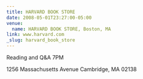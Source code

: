 ```yaml
---
title: HARVARD BOOK STORE
date: 2008-05-01T23:27:00-05:00
venue:
  name: HARVARD BOOK STORE, Boston, MA
link: www.harvard.com
_slug: harvard_book_store
---
```


Reading and Q&A
7PM

1256 Massachusetts Avenue
Cambridge, MA 02138
